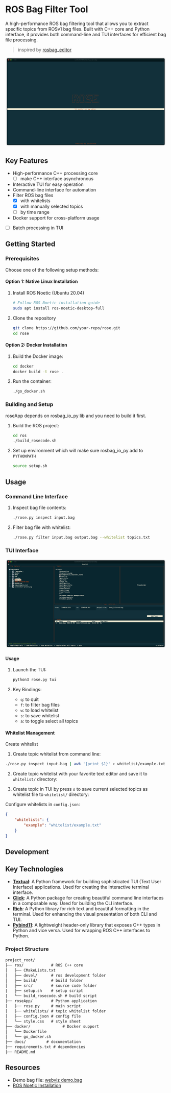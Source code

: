 # ROS Bag Filter Tool

A high-performance ROS bag filtering tool  that allows you to extract specific topics from ROSv1 bag files. Built with C++ core and Python interface, it provides both command-line and TUI interfaces for efficient bag file processing.

>inspired by [rosbag_editor](https://github.com/klekkala/rosbag_editor)


![splash screen](screenshot-splash.png)



## Key Features

- High-performance C++ processing core
  - [ ] make C++ interface asynchronous
- Interactive TUI for easy operation
- Command-line interface for automation
- Filter ROS bag files 
  - [X] with whitelists 
  - [X] with manually selected topics
  - [ ] by time range
- Docker support for cross-platform usage
- [ ] Batch processing in TUI

## Getting Started

### Prerequisites

Choose one of the following setup methods:

#### Option 1: Native Linux Installation
1. Install ROS Noetic (Ubuntu 20.04)
   ```bash
   # Follow ROS Noetic installation guide
   sudo apt install ros-noetic-desktop-full
   ```

2. Clone the repository
   ```bash
   git clone https://github.com/your-repo/rose.git
   cd rose
   ```

#### Option 2: Docker Installation
1. Build the Docker image:
   ```bash
   cd docker
   docker build -t rose .
   ```

2. Run the container:
   ```bash
   ./go_docker.sh
   ```

### Building and Setup

roseApp depends on rosbag_io_py lib and you need to build it first.

1. Build the ROS project:
   ```bash
   cd ros
   ./build_rosecode.sh
   ```

2. Set up environment which will make sure rosbag_io_py add to `PYTHONPATH`
   ```bash
   source setup.sh
   ```
  

## Usage

### Command Line Interface

1. Inspect bag file contents:
   ```bash
   ./rose.py inspect input.bag
   ```

2. Filter bag file with whitelist:
   ```bash
   ./rose.py filter input.bag output.bag --whitelist topics.txt
   ```

### TUI Interface

![tui](screenshot-main.png)

#### Usage
1. Launch the TUI:
   ```bash
   python3 rose.py tui
   ```

2. Key Bindings:
   - `q`: to quit
   - `f`: to filter bag files
   - `w`: to load whitelist
   - `s`: to save whitelist
   - `a`: to toggle select all topics

#### Whitelist Management

Create whitelist

1. Create topic whitelist from command line:
```bash
./rose.py inspect input.bag | awk '{print $1}' > whitelist/example.txt
```

2. Create topic whitelist with your favorite text editor and save it to `whitelist/` directory:

3. Create topic in TUI by press `s` to save current selected topics as whitelist file to `whitelist/` directory:


Configure whitelists in `config.json`:
```json
{
    "whitelists": {
        "example": "whitelist/example.txt"
    }
}
```

## Development

## Key Technologies

- **[Textual](https://textual.textualize.io/)**: A Python framework for building sophisticated TUI (Text User Interface) applications. Used for creating the interactive terminal interface.
- **[Click](https://click.palletsprojects.com/)**: A Python package for creating beautiful command line interfaces in a composable way. Used for building the CLI interface.
- **[Rich](https://rich.readthedocs.io/)**: A Python library for rich text and beautiful formatting in the terminal. Used for enhancing the visual presentation of both CLI and TUI.
- **[Pybind11](https://pybind11.readthedocs.io/)**: A lightweight header-only library that exposes C++ types in Python and vice versa. Used for wrapping ROS C++ interfaces to Python.


### Project Structure
```
project_root/
├── ros/            # ROS C++ core
│   ├── CMakeLists.txt
│   ├── devel/      # ros development folder
│   ├── build/      # build folder
│   ├── src/        # source code folder
|   ├── setup.sh    # setup script
|   └── build_rosecode.sh # build script
├── roseApp/        # Python application
│   ├── rose.py     # main script
│   ├── whitelists/ # topic whitelist folder
│   ├── config.json # config file
│   └── style.css   # style sheet
├── docker/              # Docker support
│   └── Dockerfile
│   └── go_docker.sh
├── docs/         # documentation
├── requirements.txt # dependencies
├── README.md     
```


## Resources

- Demo bag file: [webviz demo.bag](https://storage.googleapis.com/cruise-webviz-public/demo.bag)
- [ROS Noetic Installation](http://wiki.ros.org/noetic/Installation)



